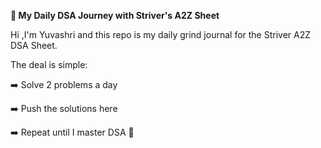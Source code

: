 **🚀 My Daily DSA Journey with Striver's A2Z Sheet**

Hi ,I'm Yuvashri and this repo is my daily grind journal for the Striver A2Z DSA Sheet.

The deal is simple:

➡️ Solve 2 problems a day

➡️ Push the solutions here

➡️ Repeat until I master DSA 🚀
